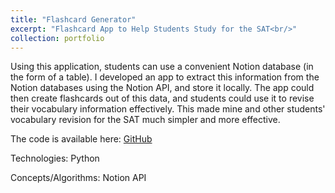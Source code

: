 ```yaml
---
title: "Flashcard Generator"
excerpt: "Flashcard App to Help Students Study for the SAT<br/>"
collection: portfolio
---
```


Using this application, students can use a convenient Notion database (in the form of a table). I developed an app to extract this information from the Notion databases using the Notion API, and store it locally. The app could then create flashcards out of this data, and students could use it to revise their vocabulary information effectively. This made mine and other students' vocabulary revision for the SAT much simpler and more effective.

The code is available here: [GitHub](https://github.com/AshirRashid/Vocab-Flashcards-CLI)


Technologies: Python

Concepts/Algorithms: Notion API
